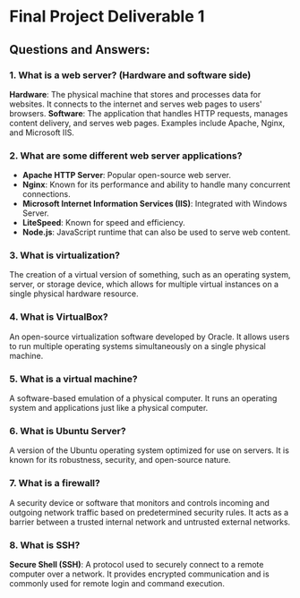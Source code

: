 # Final Project Deliverable 1

## Questions and Answers:

### 1. What is a web server? (Hardware and software side)
**Hardware**: The physical machine that stores and processes data for websites. It connects to the internet and serves web pages to users' browsers.
**Software**: The application that handles HTTP requests, manages content delivery, and serves web pages. Examples include Apache, Nginx, and Microsoft IIS.

### 2. What are some different web server applications?
- **Apache HTTP Server**: Popular open-source web server.
- **Nginx**: Known for its performance and ability to handle many concurrent connections.
- **Microsoft Internet Information Services (IIS)**: Integrated with Windows Server.
- **LiteSpeed**: Known for speed and efficiency.
- **Node.js**: JavaScript runtime that can also be used to serve web content.

### 3. What is virtualization?
The creation of a virtual version of something, such as an operating system, server, or storage device, which allows for multiple virtual instances on a single physical hardware resource.

### 4. What is VirtualBox?
An open-source virtualization software developed by Oracle. It allows users to run multiple operating systems simultaneously on a single physical machine.

### 5. What is a virtual machine?
A software-based emulation of a physical computer. It runs an operating system and applications just like a physical computer.

### 6. What is Ubuntu Server?
A version of the Ubuntu operating system optimized for use on servers. It is known for its robustness, security, and open-source nature.

### 7. What is a firewall?
A security device or software that monitors and controls incoming and outgoing network traffic based on predetermined security rules. It acts as a barrier between a trusted internal network and untrusted external networks.

### 8. What is SSH?
**Secure Shell (SSH)**: A protocol used to securely connect to a remote computer over a network. It provides encrypted communication and is commonly used for remote login and command execution.
